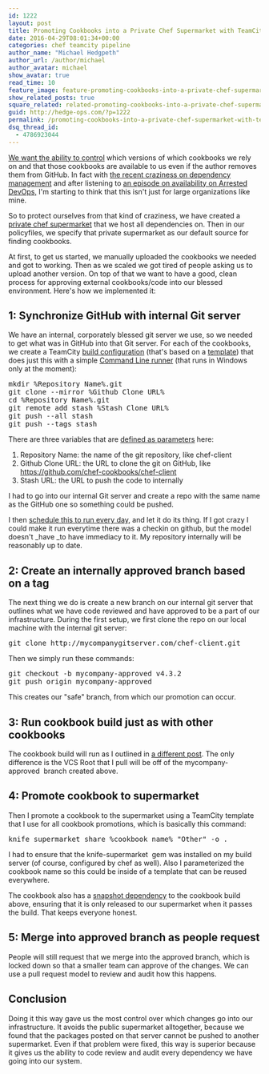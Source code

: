 ```yaml
---
id: 1222
layout: post
title: Promoting Cookbooks into a Private Chef Supermarket with TeamCity
date: 2016-04-29T08:01:34+00:00
categories: chef teamcity pipeline
author_name: "Michael Hedgpeth"
author_url: /author/michael
author_avatar: michael
show_avatar: true
read_time: 10
feature_image: feature-promoting-cookbooks-into-a-private-chef-supermarket-with-teamcity 
show_related_posts: true 
square_related: related-promoting-cookbooks-into-a-private-chef-supermarket-with-teamcity
guid: http://hedge-ops.com/?p=1222
permalink: /promoting-cookbooks-into-a-private-chef-supermarket-with-teamcity/
dsq_thread_id:
  - 4786923044
---
```

[We want the ability to control](http://hedge-ops.com/my-advice-for-chef-in-large-corporations/) which versions of which cookbooks we rely on and that those cookbooks are available to us even if the author removes them from GitHub. In fact with [the recent craziness on dependency management](http://www.theverge.com/2016/3/24/11300840/how-an-irate-developer-briefly-broke-javascript) and after listening to [an episode on availability on Arrested DevOps,](https://www.arresteddevops.com/availability/) I'm starting to think that this isn't just for large organizations like mine.

So to protect ourselves from that kind of craziness, we have created a [private chef supermarket](https://www.chef.io/blog/2015/12/31/a-supermarket-of-your-own-running-a-private-supermarket/) that we host all dependencies on. Then in our policyfiles, we specify that private supermarket as our default source for finding cookbooks.<!--more-->

At first, to get us started, we manually uploaded the cookbooks we needed and got to working. Then as we scaled we got tired of people asking us to upload another version. On top of that we want to have a good, clean process for approving external cookbooks/code into our blessed environment. Here's how we implemented it:

## 1: Synchronize GitHub with internal Git server

We have an internal, corporately blessed git server we use, so we needed to get what was in GitHub into that Git server. For each of the cookbooks, we create a TeamCity [build configuration](https://confluence.jetbrains.com/display/TCD9/Build+Configuration) (that's based on a [template](https://confluence.jetbrains.com/display/TCD9/Build+Configuration+Template)) that does just this with a simple [Command Line runner](https://confluence.jetbrains.com/display/TCD9/Command+Line) (that runs in Windows only at the moment):

<pre class="lang:default decode:true ">mkdir %Repository Name%.git
git clone --mirror %Github Clone URL%
cd %Repository Name%.git
git remote add stash %Stash Clone URL%
git push --all stash
git push --tags stash</pre>

There are three variables that are [defined as parameters](https://confluence.jetbrains.com/display/TCD9/Configuring+Build+Parameters) here:

  1. Repository Name: the name of the git repository, like <span class="lang:default decode:true crayon-inline ">chef-client</span>
  2. Github Clone URL: the URL to clone the git on GitHub, like <span class="lang:default decode:true crayon-inline ">https://github.com/chef-cookbooks/chef-client</span>
  3. Stash URL: the URL to push the code to internally

I had to go into our internal Git server and create a repo with the same name as the GitHub one so something could be pushed.

I then [schedule this to run every day](https://confluence.jetbrains.com/display/TCD9/Configuring+Build+Triggers), and let it do its thing. If I got crazy I could make it run everytime there was a checkin on github, but the model doesn't _have _to have immediacy to it. My repository internally will be reasonably up to date.

## 2: Create an internally approved branch based on a tag

The next thing we do is create a new branch on our internal git server that outlines what we have code reviewed and have approved to be a part of our infrastructure. During the first setup, we first clone the repo on our local machine with the internal git server:

<pre class="lang:default decode:true ">git clone http://mycompanygitserver.com/chef-client.git</pre>

Then we simply run these commands:

<pre class="lang:default decode:true ">git checkout -b mycompany-approved v4.3.2
git push origin mycompany-approved</pre>

This creates our "safe" branch, from which our promotion can occur.

## 3: Run cookbook build just as with other cookbooks

The cookbook build will run as I outlined in [a different post](http://hedge-ops.com/chef-cookbook-builds-in-teamcity/). The only difference is the VCS Root that I pull will be off of the <span class="lang:default decode:true crayon-inline ">mycompany-approved</span>  branch created above.

## 4: Promote cookbook to supermarket

Then I promote a cookbook to the supermarket using a TeamCity template that I use for all cookbook promotions, which is basically this command:

<pre class="lang:default decode:true ">knife supermarket share %cookbook_name% "Other" -o .</pre>

I had to ensure that the <span class="lang:default decode:true crayon-inline ">knife-supermarket</span>  gem was installed on my build server (of course, configured by chef as well). Also I parameterized the cookbook name so this could be inside of a template that can be reused everywhere.

The cookbook also has a [snapshot dependency](https://confluence.jetbrains.com/display/TCD9/Snapshot+Dependencies) to the cookbook build above, ensuring that it is only released to our supermarket when it passes the build. That keeps everyone honest.

## 5: Merge into approved branch as people request

People will still request that we merge into the approved branch, which is locked down so that a smaller team can approve of the changes. We can use a pull request model to review and audit how this happens.

## Conclusion

Doing it this way gave us the most control over which changes go into our infrastructure. It avoids the public supermarket alltogether, because we found that the packages posted on that server cannot be pushed to another supermarket. Even if that problem were fixed, this way is superior because it gives us the ability to code review and audit every dependency we have going into our system.